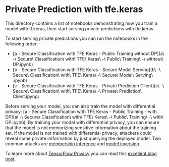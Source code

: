 # Private Prediction with tfe.keras

This directory contains a list of notebooks demonstrating how you train a model with tf.keras, then start serving private predictions with tfe.keras. 

To start serving private predictions you can run the notebooks in the following order:
- [a - Secure Classification with TFE Keras - Public Training without DP](a\ -\ Secure\ Classification\ with\ TFE\ Keras\ -\ Public\ Training\ -\ without\ DP.ipynb)
- [b - Secure Classification with TFE Keras - Secure Model Serving](b\ -\ Secure\ Classification\ with\ TFE\ Keras\ -\ Secure\ Model\ Serving\ .ipynb) 
- [c - Secure Classification with TFE Keras - Private Prediction Client](c\ -\ Secure\ Classification\ with\ TFE\ Keras\ -\ Private\ Prediction\ Client.ipynp)

Before serving your model, you can also train the model with differential privacy: [a - Secure Classification with TFE Keras - Public Training - with DP](a\ -\ Secure\ Classification\ with\ TFE\ Keras\ -\ Public\ Training\ -\ with\ DP.ipynb). 
By training your model with differential privacy, you can ensure that the model is not memorizing sensitive information about the training set. If the model is not trained with differential privacy, attackers could reveal some private imformation by just querying the deployed model. Two common attacks are [membership inference](https://www.cs.cornell.edu/~shmat/shmat_oak17.pdf) and [model inversion](https://www.cs.cmu.edu/~mfredrik/papers/fjr2015ccs.pdf).

To learn more about [TensorFlow Privacy](https://github.com/tensorflow/privacy) you can read this [excellent blog post](http://www.cleverhans.io/privacy/2019/03/26/machine-learning-with-differential-privacy-in-tensorflow.html). 